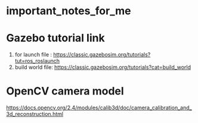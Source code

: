 # important_notes_for_me

# Gazebo tutorial link
1. for launch file : https://classic.gazebosim.org/tutorials?tut=ros_roslaunch
2. build world file: https://classic.gazebosim.org/tutorials?cat=build_world

# OpenCV camera model 
https://docs.opencv.org/2.4/modules/calib3d/doc/camera_calibration_and_3d_reconstruction.html
